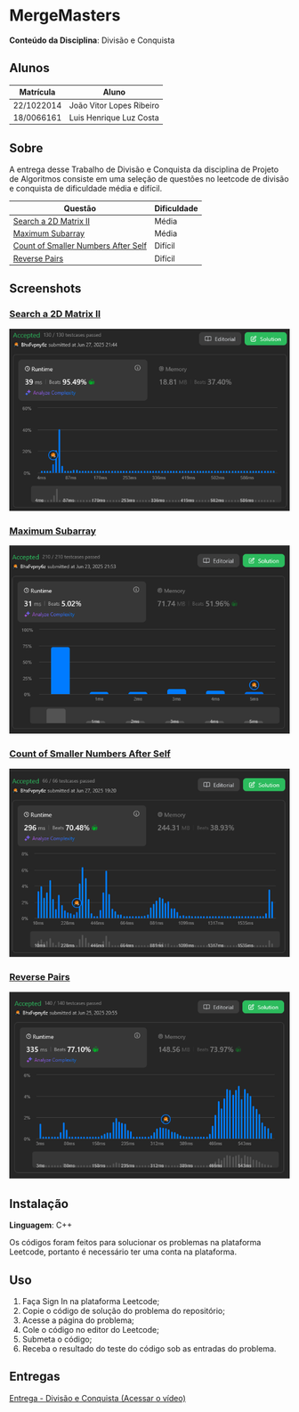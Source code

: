 # MergeMasters

**Conteúdo da Disciplina**: Divisão e Conquista<br>

## Alunos
|Matrícula | Aluno |
| -- | -- |
| 22/1022014  |  João Vitor Lopes Ribeiro |
| 18/0066161  |  Luis Henrique Luz Costa |

## Sobre 
A entrega desse Trabalho de Divisão e Conquista da disciplina de Projeto de Algoritmos consiste em uma seleção de questões no leetcode de divisão e conquista de dificuldade média e difícil.

| Questão | Dificuldade |
|---------|-------------|
| [Search a 2D Matrix II](https://leetcode.com/problems/search-a-2d-matrix-ii/description/) | Média |
| [Maximum Subarray](https://leetcode.com/problems/maximum-subarray/description/) | Média |
| [Count of Smaller Numbers After Self](https://leetcode.com/problems/count-of-smaller-numbers-after-self/description/) | Difícil |
| [Reverse Pairs](https://leetcode.com/problems/reverse-pairs/description/) | Difícil |

## Screenshots

### [Search a 2D Matrix II](https://leetcode.com/problems/search-a-2d-matrix-ii/description/)
![Search a 2D Matrix II](./assets/search2dMatrix.PNG)

### [Maximum Subarray](https://leetcode.com/problems/maximum-subarray/description/)
![Maximum Subarray](./assets/maxSubarray.PNG)

### [Count of Smaller Numbers After Self](https://leetcode.com/problems/count-of-smaller-numbers-after-self/description/)
![Count of Smaller Numbers After Self](./assets/smallerAfterSelf.PNG)

### [Reverse Pairs](https://leetcode.com/problems/reverse-pairs/description/)
![Reverse Pairs](./assets/reversePairs.PNG)

## Instalação 
**Linguagem**: C++<br>

Os códigos foram feitos para solucionar os problemas na plataforma Leetcode, portanto é necessário ter uma conta na plataforma.

## Uso 

1. Faça Sign In na plataforma Leetcode;
2. Copie o código de solução do problema do repositório; 
3. Acesse a página do problema;
4. Cole o código no editor do Leetcode;
5. Submeta o código;
6. Receba o resultado do teste do código sob as entradas do problema.

## Entregas 
[Entrega - Divisão e Conquista (Acessar o vídeo)]()
